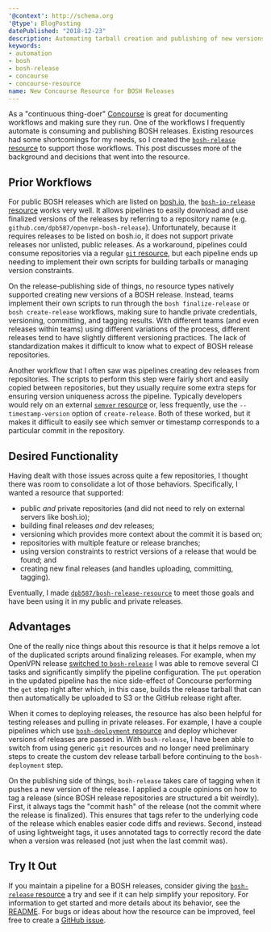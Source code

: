 ```yaml
---
'@context': http://schema.org
'@type': BlogPosting
datePublished: "2018-12-23"
description: Automating tarball creation and publishing of new versions.
keywords:
- automation
- bosh
- bosh-release
- concourse
- concourse-resource
name: New Concourse Resource for BOSH Releases
---
```


As a "continuous thing-doer" [Concourse](https://concourse-ci.org/) is great for documenting workflows and making sure they run. One of the workflows I frequently automate is consuming and publishing BOSH releases. Existing resources had some shortcomings for my needs, so I created the [`bosh-release` resource](https://github.com/dpb587/bosh-release-resource) to support those workflows. This post discusses more of the background and decisions that went into the resource.

<!--more-->


## Prior Workflows

For public BOSH releases which are listed on [bosh.io](https://bosh.io/), the [`bosh-io-release` resource](https://github.com/concourse/bosh-io-release-resource) works very well. It allows pipelines to easily download and use finalized versions of the releases by referring to a repository name (e.g. `github.com/dpb587/openvpn-bosh-release`). Unfortunately, because it requires releases to be listed on bosh.io, it does not support private releases nor unlisted, public releases. As a workaround, pipelines could consume repositories via a regular [`git` resource](https://github.com/concourse/git-resource), but each pipeline ends up needing to implement their own scripts for building tarballs or managing version constraints.

On the release-publishing side of things, no resource types natively supported creating new versions of a BOSH release. Instead, teams implement their own scripts to run through the `bosh finalize-release` or `bosh create-release` workflows, making sure to handle private credentials, versioning, committing, and tagging results. With different teams (and even releases within teams) using different variations of the process, different releases tend to have slightly different versioning practices. The lack of standardization makes it difficult to know what to expect of BOSH release repositories.

Another workflow that I often saw was pipelines creating dev releases from repositories. The scripts to perform this step were fairly short and easily copied between repositories, but they usually require some extra steps for ensuring version uniqueness across the pipeline. Typically developers would rely on an external [`semver` resource](https://github.com/concourse/semver-resource) or, less frequently, use the `--timestamp-version` option of `create-release`. Both of these worked, but it makes it difficult to easily see which semver or timestamp corresponds to a particular commit in the repository.


## Desired Functionality

Having dealt with those issues across quite a few repositories, I thought there was room to consolidate a lot of those behaviors. Specifically, I wanted a resource that supported:

 * public *and* private repositories (and did not need to rely on external servers like bosh.io);
 * building final releases *and* dev releases;
 * versioning which provides more context about the commit it is based on;
 * repositories with multiple feature or release branches;
 * using version constraints to restrict versions of a release that would be found; and
 * creating new final releases (and handles uploading, committing, tagging).

Eventually, I made [`dpb587/bosh-release-resource`](https://github.com/dpb587/bosh-release-resource) to meet those goals and have been using it in my public and private releases.


## Advantages

One of the really nice things about this resource is that it helps remove a lot of the duplicated scripts around finalizing releases. For example, when my OpenVPN release [switched to `bosh-release`](https://github.com/dpb587/openvpn-bosh-release/commit/9e20263fe49f02e25f4a4b056814defb72ae8a77) I was able to remove several CI tasks and significantly simplify the pipeline configuration. The `put` operation in the updated pipeline has the nice side-effect of Concourse performing the `get` step right after which, in this case, builds the release tarball that can then automatically be uploaded to S3 or the GitHub release right after.

When it comes to deploying releases, the resource has also been helpful for testing releases and pulling in private releases. For example, I have a couple pipelines which use [`bosh-deployment` resource](https://github.com/cloudfoundry/bosh-deployment-resource) and deploy whichever versions of releases are passed in. With `bosh-release`, I have been able to switch from using generic `git` resources and no longer need preliminary steps to create the custom dev release tarball before continuing to the `bosh-deployment` step.

On the publishing side of things, `bosh-release` takes care of tagging when it pushes a new version of the release. I applied a couple opinions on how to tag a release (since BOSH release repositories are structured a bit weirdly). First, it always tags the "commit hash" of the release (not the commit where the release is finalized). This ensures that tags refer to the underlying code of the release which enables easier code diffs and reviews. Second, instead of using lightweight tags, it uses annotated tags to correctly record the date when a version was released (not just when the last commit was).


## Try It Out

If you maintain a pipeline for a BOSH releases, consider giving the [`bosh-release` resource](https://github.com/dpb587/bosh-release-resource) a try and see if it can help simplify your repository. For information to get started and more details about its behavior, see the [README](https://github.com/dpb587/bosh-release-resource#readme). For bugs or ideas about how the resource can be improved, feel free to create a [GitHub issue](https://github.com/dpb587/bosh-release-resource/issues).
